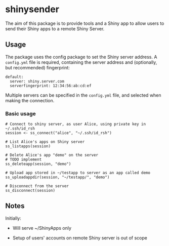 # shinysender

<!-- badges: start -->

<!-- badges: end -->

The aim of this package is to provide tools and a Shiny app to allow users to send their Shiny apps to a remote Shiny Server.

## Usage

The package uses the config package to set the Shiny server address. A `config.yml` file is required, containing the server address and (optionally, but recommended) fingerprint:

```{r}
default:
  server: shiny.server.com
  serverfingerprint: 12:34:56:ab:cd:ef

```

Multiple servers can be specified in the `config.yml` file, and selected when making the connection.

### Basic usage

```{r}
# Connect to shiny server, as user Alice, using private key in ~/.ssh/id_rsh
session <- ss_connect("alice", "~/.ssh/id_rsh")

# List Alice's apps on Shiny server
ss_listapps(session)

# Delete Alice's app "demo" on the server
# TODO implement
ss_deleteapp(session, "demo")

# Upload app stored in ~/testapp to server as an app called demo
ss_uploadappdir(session, "~/testapp/", "demo")

# Disconnect from the server
ss_disconnect(session)
```

## Notes

Initially:

-   Will serve \~/ShinyApps only

-   Setup of users' accounts on remote Shiny server is out of scope
